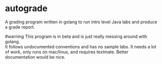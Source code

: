 autograde
=========

A grading program written in golang to run intro level Java labs and produce a grade report. 

#warning
This program is in beta and is just really messing around with golang.  
It follows undocumented conventions and has no sample labs.
It needs a lot of work, only runs on mac/linux, and requires textmate.
Better documentation would be nice.
